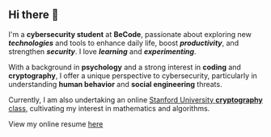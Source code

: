 ## Hi there 👋

I'm a **cybersecurity student** at **BeCode**, passionate about exploring new **_technologies_** and tools to enhance daily life, boost **_productivity_**, and strengthen **_security_**. I love **_learning_** and **_experimenting_**. 

With a background in **psychology** and a strong interest in **coding** and **cryptography**, I offer a unique perspective to cybersecurity, particularly in understanding **human behavior** and **social engineering** threats. 

Currently, I am also undertaking an online [Stanford University **cryptography** class](https://www.coursera.org/learn/crypto/home), cultivating my interest in mathematics and algorithms. 

View my online resume [here](https://trogloduck.github.io/tom-macdonald/)

<!--
**Trogloduck/Trogloduck** is a ✨ _special_ ✨ repository because its `README.md` (this file) appears on your GitHub profile.

-->
